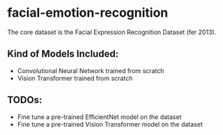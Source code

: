 # facial-emotion-recognition

The core dataset is the Facial Expression Recognition Dataset (fer 2013).

## Kind of Models Included:

- Convolutional Neural Network trained from scratch
- Vision Transformer trained from scratch

## TODOs:

- Fine tune a pre-trained EfficientNet model on the dataset
- Fine tune a pre-trained Vision Transformer model on the dataset